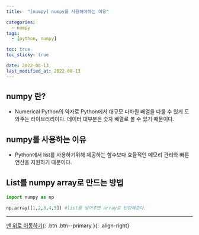 ```yaml
---
title:  "[numpy] numpy를 사용해야하는 이유" 

categories: 
  - numpy
tags:
  - [python, numpy]

toc: true
toc_sticky: true

date: 2022-08-13
last_modified_at: 2022-08-13
---
```




## numpy 란?

- Numerical Python의 약자로 Python에서 대규모 다차원 배열을 다룰 수 있게 도와주는 라이브러리이다.
  데이터 대부분은 숫자 배열로 볼 수 있기 때문이다.



## numpy를 사용하는 이유

- Python에서 list를 사용하기위해 제공하는 함수보다 효율적인 메모리 관리와 빠른 연산을 지원하기 때문이다.



## List를 numpy array로 만드는 방법

#### 

~~~python
import numpy as np

np.array([1,2,3,4,5]) #list를 넣어주면 array로 반환해준다.
~~~







---



[맨 위로 이동하기](#){: .btn .btn--primary }{: .align-right}